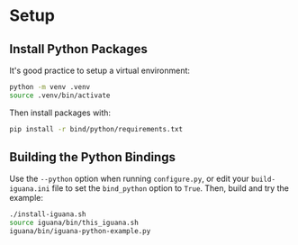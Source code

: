 # Setup

## Install Python Packages
It's good practice to setup a virtual environment:
```bash
python -m venv .venv
source .venv/bin/activate
```

Then install packages with:
```bash
pip install -r bind/python/requirements.txt
```

## Building the Python Bindings
Use the `--python` option when running `configure.py`, or edit your `build-iguana.ini` file
to set the `bind_python` option to `True`. Then, build and try the example:
```bash
./install-iguana.sh
source iguana/bin/this_iguana.sh
iguana/bin/iguana-python-example.py
```
